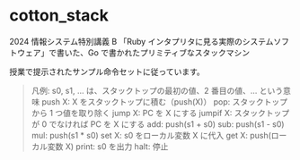 # cotton_stack

2024 情報システム特別講義 B 「Ruby インタプリタに見る実際のシステムソフトウェア」で書いた、Go で書かれたプリミティブなスタックマシン

授業で提示されたサンプル命令セットに従っています。

> 凡例: s0, s1, … は、スタックトップの最初の値、2 番目の値、… という意味
> push X: X をスタックトップに積む（push(X)）
> pop: スタックトップから 1 つ値を取り除く
> jump X: PC を X にする
> jumpif X: スタックトップが 0 でなければ PC を X にする
> add: push(s1 + s0)
> sub: push(s1 - s0)
> mul: push(s1 \* s0)
> set X: s0 をローカル変数 X に代入
> get X: push(ローカル変数 X)
> print: s0 を出力
> halt: 停止
